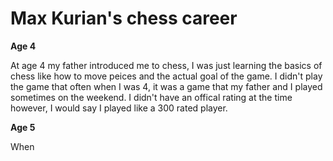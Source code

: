 #  Max Kurian's chess career

**Age 4**

At age 4 my father introduced me to chess, I was just learning the basics of chess like how to move peices and the actual goal of the game. I didn't play the game that often when I was 4, it was a game that my father and I played sometimes on the weekend. I didn't have an offical rating at the time however, I would say I played like a 300 rated player.

**Age 5** 

When 
